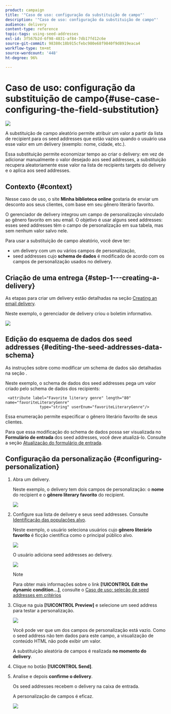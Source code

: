 ```yaml
---
product: campaign
title: '"Caso de uso: configuração da substituição de campo"'
description: '"Caso de uso: configuração da substituição de campo"'
audience: delivery
content-type: reference
topic-tags: using-seed-addresses
exl-id: 3f567b2d-6f98-4831-af84-7db17fd12c6e
source-git-commit: 98380c18b915cfebc980e68f9840f9d8919eaca4
workflow-type: tm+mt
source-wordcount: '448'
ht-degree: 96%

---
```


# Caso de uso: configuração da substituição de campo{#use-case-configuring-the-field-substitution}

![](../../assets/common.svg)

A substituição de campo aleatório permite atribuir um valor a partir da lista de recipient para os seed addresses que estão vazios quando o usuário usa esse valor em um delivery (exemplo: nome, cidade, etc.).

Essa substituição permite economizar tempo ao criar o delivery: em vez de adicionar manualmente o valor desejado aos seed addresses, a substituição recupera aleatoriamente esse valor na lista de recipients targets do delivery e o aplica aos seed addresses.

## Contexto {#context}

Nesse caso de uso, o site **Minha biblioteca online** gostaria de enviar um desconto aos seus clientes, com base em seu gênero literário favorito.

O gerenciador de delivery integrou um campo de personalização vinculado ao gênero favorito em seu email. O objetivo é usar alguns seed addresses: esses seed addresses têm o campo de personalização em sua tabela, mas sem nenhum valor salvo nele.

Para usar a substituição de campo aleatório, você deve ter:

* um delivery com um ou vários campos de personalização,
* seed addresses cujo **schema de dados** é modificado de acordo com os campos de personalização usados no delivery.

## Criação de uma entrega {#step-1---creating-a-delivery}

As etapas para criar um delivery estão detalhadas na seção [Creating an email delivery](creating-an-email-delivery.md).

Neste exemplo, o gerenciador de delivery criou o boletim informativo.

![](assets/dlv_seeds_usecase_24.png)

## Edição do esquema de dados dos seed addresses {#editing-the-seed-addresses-data-schema}

As instruções sobre como modificar um schema de dados são detalhadas na seção .

Neste exemplo, o schema de dados dos seed addresses pega um valor criado pelo schema de dados dos recipients:

```
 <attribute label="Favorite literary genre" length="80" name="favoriteLiteraryGenre"
               type="string" userEnum="favoriteLiteraryGenre"/>
```

Essa enumeração permite especificar o gênero literário favorito de seus clientes.

Para que essa modificação do schema de dados possa ser visualizada no **Formulário de entrada** dos seed addresses, você deve atualizá-lo. Consulte a seção [Atualização do formulário de entrada](use-case--selecting-seed-addresses-on-criteria.md#updating-the-input-form).

## Configuração da personalização {#configuring-personalization}

1. Abra um delivery.

   Neste exemplo, o delivery tem dois campos de personalização: o **nome** do recipient e o **gênero literary favorito** do recipient.

   ![](assets/dlv_seeds_usecase_25.png)

1. Configure sua lista de delivery e seus seed addresses. Consulte [Identificação das populações alvo](steps-defining-the-target-population.md).

   Neste exemplo, o usuário seleciona usuários cujo **gênero literário favorito** é ficção científica como o principal público alvo.

   ![](assets/dlv_seeds_usecase_26.png)

   O usuário adiciona seed addresses ao delivery.

   ![](assets/dlv_seeds_usecase_27.png)

   >[!NOTE]
   >
   >Para obter mais informações sobre o link **[!UICONTROL Edit the dynamic condition...]**, consulte o [Caso de uso: seleção de seed addresses em critérios](use-case--selecting-seed-addresses-on-criteria.md)

1. Clique na guia **[!UICONTROL Preview]** e selecione um seed address para testar a personalização.

   ![](assets/dlv_seeds_usecase_28.png)

   Você pode ver que um dos campos de personalização está vazio. Como o seed address não tem dados para este campo, a visualização de conteúdo HTML não pode exibir um valor.

   A substituição aleatória de campos é realizada **no momento do delivery**.

1. Clique no botão **[!UICONTROL Send]**.
1. Analise e depois **confirme o delivery**.

   Os seed addresses recebem o delivery na caixa de entrada.

   A personalização de campos é eficaz.

   ![](assets/dlv_seeds_usecase_08.png)
